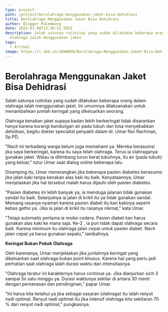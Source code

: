 ```yaml
---
type: project
path: /project/berolahraga-menggunakan-jaket-bisa-dehidrasi
title: Berolahraga Menggunakan Jaket Bisa Dehidrasi
author: Blogger Palembang
date: 2022-01-09T13:36:51.595Z
description: Salah satunya rutinitas yang sudah dilakukan beberapa orang dalam
  olahraga ialah menggunakan jaket
tags:
  - Artikel
image: https://i.ibb.co/1KmW0GN/Berolahraga-Menggunakan-Jaket-Bisa-Dehidrasi.jpg
---
```

# Berolahraga Menggunakan Jaket Bisa Dehidrasi

Salah satunya rutinitas yang sudah dilakukan beberapa orang dalam olahraga ialah menggunakan jaket. Ini umumnya dilaksanakan untuk menambahkan jumlah keringat yang dikeluarkan seorang.

Olahraga kenakan jaket supaya badan lebih berkeringat tidak disarankan hanya karena kurangi kandungan air pada tubuh dan bisa menyebabkan dehidrasi, begitu dokter specialist penyakit dalam dr. Umar Nur Rachman, Sp.PD.

"Nach ini terkadang warga belum juga memahami ya. Mereka berasumsi jika saya berkeringat, karena itu saya telah olahraga. Terus ia olahraganya gunakan jaket. Walau ia ditimbang turun berat tubuhnya, itu air (pada tubuh) yang keluar," tutur Umar saat dialog online beberapa lalu.

Disamping itu, Umar menerangkan jika beberapa pasien diabetes berasumsi jika jalan kaki tanpa kenakan alas kaki itu baik. Kenyataannya, Umar menjelaskan jika hal tersebut malah harus dijauhi oleh pasien diabetes.

"Pasien diabetes ini lebih banyak ya, ia menduga jalanan tidak gunakan sandal itu baik. Selanjutnya ia jalan di krikil itu ya tidak gunakan sandal. Memang rasanya nyaman karena pasien diabet itu kan kakinya seperti kebas getho ya. Jika ia jalan di krikil itu rasanya nikmat," kata Umar.

"Tetapi automatis pertama ia resiko cedera. Pasien diabet kan harus gunakan alas kaki ke mana saja. Ke-2 , ia pun tidak dapat olahraga secara baik. Karena minimum itu olahraga jalan cepat untuk pasien diabet. Nach jalan cepat ya harus gunakan sepatu," tambahnya.

**Keringat Bukan Pokok Olahraga**

Oleh karenanya, Umar menjelaskan jika jumlahnya keringat yang dikeluarkan saat olahraga bukan point khusus. Karena hal yang perlu jadi perhatian saat olahraga ialah durasi waktu dan intensitasnya.

"Olahraga teratur ini karakternya harus continue ya. Jika dianjurkan sich 3 sampai 5x satu minggu ya. Durasi waktunya sekitar di antara 30 menit dengan pemanasan dan pendinginan," papar Umar.

"Ini harus kita ketahui ya jika sebagai sasaran (olahraga) itu ialah renyut nadi optimal. Renyut nadi optimal itu jika intensif olahraga kita sekitaran 70 % dari renyut nadi optimal," pungkasnya.